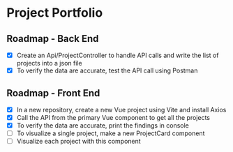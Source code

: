 # Project Portfolio

## Roadmap - Back End

- [x] Create an Api/ProjectController to handle API calls and write the list of projects into a json file
- [x] To verify the data are accurate, test the API call using Postman

## Roadmap - Front End

- [x] In a new repository, create a new Vue project using Vite and install Axios
- [X] Call the API from the primary Vue component to get all the projects
- [X] To verify the data are accurate, print the findings in console
- [ ] To visualize a single project, make a new ProjectCard component
- [ ] Visualize each project with this component